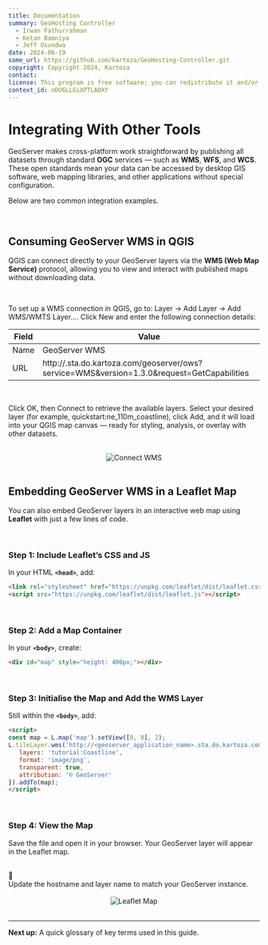 ```yaml
---
title: Documentation
summary: GeoHosting Controller
  - Irwan Fathurrahman
  - Ketan Bamniya
  - Jeff Osundwa
date: 2024-06-19
some_url: https://github.com/kartoza/GeoHosting-Controller.git
copyright: Copyright 2024, Kartoza
contact:
license: This program is free software; you can redistribute it and/or modify it under the terms of the GNU Affero General Public License as published by the Free Software Foundation; either version 3 of the License, or (at your option) any later version.
context_id: nDU6LLGiXPTLADXY
---
```


# Integrating With Other Tools

GeoServer makes cross-platform work straightforward by publishing all datasets through standard **OGC** services — such as **WMS**, **WFS**, and **WCS**. These open standards mean your data can be accessed by desktop GIS software, web mapping libraries, and other applications without special configuration.

Below are two common integration examples.

<br>

## Consuming GeoServer WMS in QGIS

QGIS can connect directly to your GeoServer layers via the **WMS (Web Map Service)** protocol, allowing you to view and interact with published maps without downloading data.

<br>

To set up a WMS connection in QGIS, go to: <span class="ui-generic-label">Layer → Add Layer → Add WMS/WMTS Layer…</span>. Click <span class="ui-generic-label">New</span> and enter the following connection details:

<table class="my-table-style">
<thead>
   <tr>
      <th>Field</th>
      <th>Value</th>
   </tr>
</thead>
<tbody>
   <tr>
      <td>Name</td>
      <td>GeoServer WMS</td>
   </tr>
   <tr>
      <td>URL</td>
      <td>http://<geoserver_application_name>.sta.do.kartoza.com/geoserver/ows?service=WMS&version=1.3.0&request=GetCapabilities</td>
   </tr>
</tbody>
</table>

<br>

Click <span class="ui-generic-label">OK</span>, then <span class="ui-generic-label">Connect</span> to retrieve the available layers. Select your desired layer (for example, <span class="ui-filename">quickstart:ne_110m_coastline</span>), click <span class="ui-generic-label">Add</span>, and it will load into your QGIS map canvas — ready for styling, analysis, or overlay with other datasets.

<br>

<div style="text-align: center;">
  <img src="../../img/geoserver-img-22.png" alt="Connect WMS" width="auto">
</div>

<br>

## Embedding GeoServer WMS in a Leaflet Map

You can also embed GeoServer layers in an interactive web map using **Leaflet** with just a few lines of code.

<br>

### Step 1: Include Leaflet’s CSS and JS

In your HTML **`<head>`**, add:

```html
<link rel="stylesheet" href="https://unpkg.com/leaflet/dist/leaflet.css"/>
<script src="https://unpkg.com/leaflet/dist/leaflet.js"></script>
```

<br>

### Step 2: Add a Map Container

In your **`<body>`**, create:

```html
<div id="map" style="height: 400px;"></div>
```

<br>

### Step 3: Initialise the Map and Add the WMS Layer

Still within the **`<body>`**, add:

```html
<script>
const map = L.map('map').setView([0, 0], 2);
L.tileLayer.wms('http://<geoserver_application_name>.sta.do.kartoza.com/geoserver/ows', {
   layers: 'tutorial:Coastline',
   format: 'image/png',
   transparent: true,
   attribution: '© GeoServer'
}).addTo(map);
</script>
```

<br>

### Step 4: View the Map

Save the file and open it in your browser. Your GeoServer layer will appear in the Leaflet map.

<br>

<div class="alert alert-note">
  <div class="alert-icon">📝</div>
  <div class="alert-text">
    Update the hostname and layer name to match your GeoServer instance.
  </div>
</div>

<br>

<div style="text-align: center;">
  <img src="../../img/geoserver-img-23.png" alt="Leaflet Map" width="auto">
</div>

<br>

---

**Next up:** A quick glossary of key terms used in this guide.

<br>
